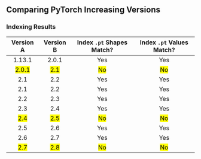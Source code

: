 ## Comparing PyTorch Increasing Versions

### Indexing Results

|Version A|Version B|Index `.pt` Shapes Match?|Index `.pt` Values Match?|
|:-:|:-:|:-:|:-:|
|1.13.1|2.0.1|Yes|Yes|
|<mark>2.0.1</mark>|<mark>2.1</mark>|<mark>No</mark>|<mark>No</mark>|
|2.1|2.2|Yes|Yes|
|2.1|2.2|Yes|Yes|
|2.2|2.3|Yes|Yes|
|2.3|2.4|Yes|Yes|
|<mark>2.4</mark>|<mark>2.5</mark>|<mark>No</mark>|<mark>No</mark>|
|2.5|2.6|Yes|Yes|
|2.6|2.7|Yes|Yes|
|<mark>2.7</mark>|<mark>2.8</mark>|<mark>No</mark>|<mark>No</mark>|
